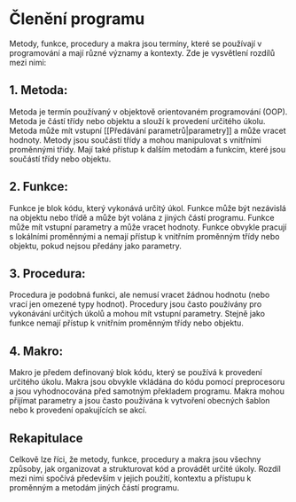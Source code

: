 # Členění programu

Metody, funkce, procedury a makra jsou termíny, které se používají v programování a mají různé významy a kontexty. Zde je vysvětlení rozdílů mezi nimi:

## 1. Metoda:
Metoda je termín používaný v objektově orientovaném programování (OOP). Metoda je částí třídy nebo objektu a slouží k provedení určitého úkolu. Metoda může mít vstupní [[Předávání parametrů|parametry]] a může vracet hodnoty. Metody jsou součástí třídy a mohou manipulovat s vnitřními proměnnými třídy. Mají také přístup k dalším metodám a funkcím, které jsou součástí třídy nebo objektu.

## 2. Funkce:
Funkce je blok kódu, který vykonává určitý úkol. Funkce může být nezávislá na objektu nebo třídě a může být volána z jiných částí programu. Funkce může mít vstupní parametry a může vracet hodnoty. Funkce obvykle pracují s lokálními proměnnými a nemají přístup k vnitřním proměnným třídy nebo objektu, pokud nejsou předány jako parametry.

## 3. Procedura:
Procedura je podobná funkci, ale nemusí vracet žádnou hodnotu (nebo vrací jen omezené typy hodnot). Procedury jsou často používány pro vykonávání určitých úkolů a mohou mít vstupní parametry. Stejně jako funkce nemají přístup k vnitřním proměnným třídy nebo objektu.

## 4. Makro:
Makro je předem definovaný blok kódu, který se používá k provedení určitého úkolu. Makra jsou obvykle vkládána do kódu pomocí preprocesoru a jsou vyhodnocována před samotným překladem programu. Makra mohou přijímat parametry a jsou často používána k vytvoření obecných šablon nebo k provedení opakujících se akcí.

## Rekapitulace
Celkově lze říci, že metody, funkce, procedury a makra jsou všechny způsoby, jak organizovat a strukturovat kód a provádět určité úkoly. Rozdíl mezi nimi spočívá především v jejich použití, kontextu a přístupu k proměnným a metodám jiných částí programu.